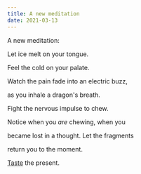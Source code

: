 ```yaml
---
title: A new meditation
date: 2021-03-13
---
```


A new meditation: 

Let ice melt on your tongue. 

Feel the cold on your palate. 

Watch the pain fade into an electric buzz, 

as you inhale a dragon's breath.

Fight the nervous impulse to chew.

Notice when you _are_ chewing, when you

became lost in a thought. Let the fragments

return you to the moment.

[Taste](/smoothie/) the present.

